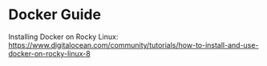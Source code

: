# Docker Guide

Installing Docker on Rocky Linux: https://www.digitalocean.com/community/tutorials/how-to-install-and-use-docker-on-rocky-linux-8
